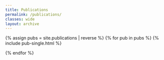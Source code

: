 ```yaml
---
title: Publications
permalink: /publications/
classes: wide
layout: archive
---
```


{% assign pubs = site.publications | reverse %}
{% for pub in pubs %}
  {% include pub-single.html %}
  <div class="back-to-top"></div>
{% endfor %}
